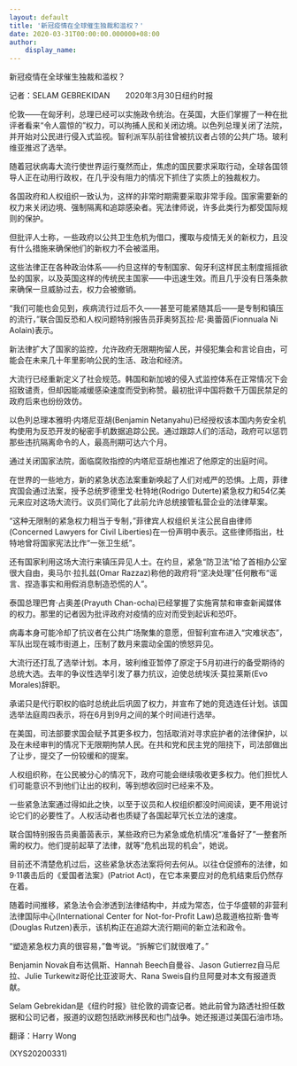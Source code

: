 ```yaml
---
layout: default
title: '新冠疫情在全球催生独裁和滥权？'
date: 2020-03-31T00:00:00.000000+08:00
author:
    display_name: 
---
```


新冠疫情在全球催生独裁和滥权？

记者：SELAM GEBREKIDAN　　2020年3月30日纽约时报

伦敦——在匈牙利，总理已经可以实施政令统治。在英国，大臣们掌握了一种在批评者看来“令人震惊的”权力，可以拘捕人民和关闭边境。以色列总理关闭了法院，并开始对公民进行侵入式监视。智利派军队前往曾被抗议者占领的公共广场。玻利维亚推迟了选举。

随着冠状病毒大流行使世界运行戛然而止，焦虑的国民要求采取行动，全球各国领导人正在动用行政权，在几乎没有阻力的情况下抓住了实质上的独裁权力。

各国政府和人权组织一致认为，这样的非常时期需要采取非常手段。国家需要新的权力来关闭边境、强制隔离和追踪感染者。宪法律师说，许多此类行为都受国际规则的保护。

但批评人士称，一些政府以公共卫生危机为借口，攫取与疫情无关的新权力，且没有什么措施来确保他们的新权力不会被滥用。

这些法律正在各种政治体系——约旦这样的专制国家、匈牙利这样民主制度摇摇欲坠的国家，以及英国这样的传统民主国家——中迅速生效。而且几乎没有日落条款来确保一旦威胁过去，权力会被撤销。

“我们可能也会见到，疾病流行过后不久——甚至可能紧随其后——是专制和镇压的流行，”联合国反恐和人权问题特别报告员菲奥努瓦拉·尼·奥蕾茵(Fionnuala Ni Aolain)表示。

新法律扩大了国家的监控，允许政府无限期拘留人民，并侵犯集会和言论自由，可能会在未来几十年里影响公民的生活、政治和经济。

大流行已经重新定义了社会规范。韩国和新加坡的侵入式监控体系在正常情况下会招致谴责，但却因能减缓感染速度而受到称赞。最初批评中国将数千万国民禁足的政府后来也纷纷效仿。

以色列总理本雅明·内塔尼亚胡(Benjamin Netanyahu)已经授权该本国内务安全机构使用为反恐开发的秘密手机数据追踪公民。通过跟踪人们的活动，政府可以惩罚那些违抗隔离命令的人，最高刑期可达六个月。

通过关闭国家法院，面临腐败指控的内塔尼亚胡也推迟了他原定的出庭时间。

在世界的一些地方，新的紧急状态法案重新唤起了人们对戒严的恐惧。上周，菲律宾国会通过法案，授予总统罗德里戈·杜特地(Rodrigo Duterte)紧急权力和54亿美元来应对这场大流行。议员们简化了此前允许总统接管私营企业的法律草案。

“这种无限制的紧急权力相当于专制，”菲律宾人权组织关注公民自由律师(Concerned Lawyers for Civil Liberties)在一份声明中表示。这些律师指出，杜特地曾将国家宪法比作“一张卫生纸”。

还有国家利用这场大流行来镇压异见人士。在约旦，紧急“防卫法”给了首相办公室很大自由，奥马尔·拉扎兹(Omar Razzaz)称他的政府将“坚决处理”任何散布“谣言、捏造事实和用假消息制造恐慌的人”。

泰国总理巴育·占奥差(Prayuth Chan-ocha)已经掌握了实施宵禁和审查新闻媒体的权力。那里的记者因为批评政府对疫情的应对而受到起诉和恐吓。

病毒本身可能冷却了抗议者在公共广场聚集的意愿，但智利宣布进入“灾难状态”，军队出现在城市街道上，压制了数月来震动全国的愤怒异见。

大流行还打乱了选举计划。本月，玻利维亚暂停了原定于5月初进行的备受期待的总统大选。去年的争议性选举引发了暴力抗议，迫使总统埃沃·莫拉莱斯(Evo Morales)辞职。

承诺只是代行职权的临时总统此后巩固了权力，并宣布了她的竞选连任计划。该国选举法庭周四表示，将在6月到9月之间的某个时间进行选举。

在美国，司法部要求国会赋予其更多权力，包括取消对寻求庇护者的法律保护，以及在未经审判的情况下无限期拘禁人民。在共和党和民主党的阻挠下，司法部做出了让步，提交了一份较缓和的提案。

人权组织称，在公民被分心的情况下，政府可能会继续吸收更多权力。他们担忧人们可能意识不到他们让出的权利，等到想收回时已经来不及。

一些紧急法案通过得如此之快，以至于议员和人权组织都没时间阅读，更不用说讨论它们的必要性了。人权活动者也质疑了各国起草冗长立法的速度。

联合国特别报告员奥蕾茵表示，某些政府已为紧急或危机情况“准备好了”一整套所需的权力。他们提前起草了法律，就等“危机出现的机会”，她说。

目前还不清楚危机过后，这些紧急状态法案将何去何从。以往仓促颁布的法律，如9·11袭击后的《爱国者法案》(Patriot Act)，在它本来要应对的危机结束后仍然存在着。

随着时间推移，紧急法令会渗透到法律结构中，并成为常态，位于华盛顿的非营利法律国际中心(International Center for Not-for-Profit Law)总裁道格拉斯·鲁岑(Douglas Rutzen)表示，该机构正在追踪大流行期间的新立法和政令。

“塑造紧急权力真的很容易，”鲁岑说。“拆解它们就很难了。”

Benjamin Novak自布达佩斯、Hannah Beech自曼谷、Jason Gutierrez自马尼拉、Julie Turkewitz哥伦比亚波哥大、Rana Sweis自约旦阿曼对本文有报道贡献。

Selam Gebrekidan是《纽约时报》驻伦敦的调查记者。她此前曾为路透社担任数据和公司记者，报道的议题包括欧洲移民和也门战争。她还报道过美国石油市场。

翻译：Harry Wong

(XYS20200331)


